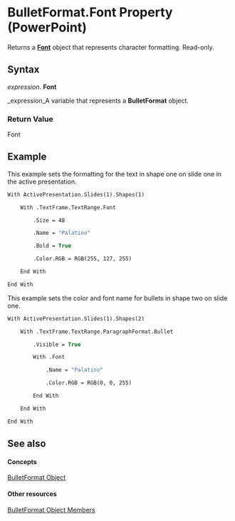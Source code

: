 
# BulletFormat.Font Property (PowerPoint)

Returns a  **[Font](ad62daaa-01a5-36cc-5451-e0da0134ac95.md)** object that represents character formatting. Read-only.


## Syntax

 _expression_. **Font**

 _expression_A variable that represents a  **BulletFormat** object.


### Return Value

Font


## Example

This example sets the formatting for the text in shape one on slide one in the active presentation.


```vb
With ActivePresentation.Slides(1).Shapes(1)

    With .TextFrame.TextRange.Font

        .Size = 48

        .Name = "Palatino"

        .Bold = True

        .Color.RGB = RGB(255, 127, 255)

    End With

End With
```

This example sets the color and font name for bullets in shape two on slide one.




```vb
With ActivePresentation.Slides(1).Shapes(2)

    With .TextFrame.TextRange.ParagraphFormat.Bullet

        .Visible = True

        With .Font

            .Name = "Palatino"

            .Color.RGB = RGB(0, 0, 255)

        End With

    End With

End With
```


## See also


#### Concepts


 [BulletFormat Object](8c70b2af-0175-9315-3a7e-e30aa0438798.md)
#### Other resources


 [BulletFormat Object Members](612dd09a-4ca0-40cf-b87f-7da1054f582f.md)
